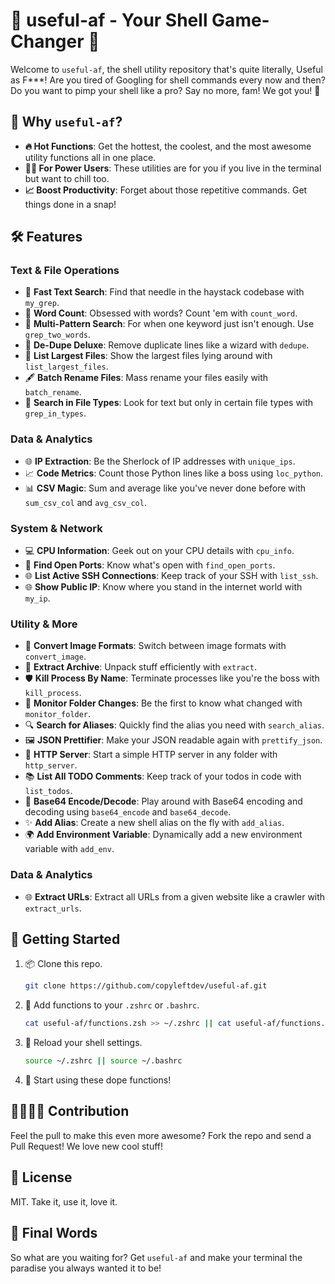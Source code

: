 # 🌈 useful-af - Your Shell Game-Changer 🚀

Welcome to `useful-af`, the shell utility repository that's quite literally, Useful as F***! Are you tired of Googling for shell commands every now and then? Do you want to pimp your shell like a pro? Say no more, fam! We got you! 🎉

## 🌟 Why `useful-af`?

- **🔥 Hot Functions**: Get the hottest, the coolest, and the most awesome utility functions all in one place.
- **🧑‍🔬 For Power Users**: These utilities are for you if you live in the terminal but want to chill too.
- **📈 Boost Productivity**: Forget about those repetitive commands. Get things done in a snap! 

## 🛠 Features

### Text & File Operations

- 🚀 **Fast Text Search**: Find that needle in the haystack codebase with `my_grep`.
- 🔢 **Word Count**: Obsessed with words? Count 'em with `count_word`.
- 🧩 **Multi-Pattern Search**: For when one keyword just isn't enough. Use `grep_two_words`.
- 🧹 **De-Dupe Deluxe**: Remove duplicate lines like a wizard with `dedupe`.
- 📑 **List Largest Files**: Show the largest files lying around with `list_largest_files`.
- 🖋️ **Batch Rename Files**: Mass rename your files easily with `batch_rename`.
- 📜 **Search in File Types**: Look for text but only in certain file types with `grep_in_types`.

### Data & Analytics

- 🌐 **IP Extraction**: Be the Sherlock of IP addresses with `unique_ips`.
- 📈 **Code Metrics**: Count those Python lines like a boss using `loc_python`.
- 📊 **CSV Magic**: Sum and average like you've never done before with `sum_csv_col` and `avg_csv_col`.

### System & Network

- 💻 **CPU Information**: Geek out on your CPU details with `cpu_info`.
- 🚪 **Find Open Ports**: Know what's open with `find_open_ports`.
- 🌐 **List Active SSH Connections**: Keep track of your SSH with `list_ssh`.
- 🌐 **Show Public IP**: Know where you stand in the internet world with `my_ip`.

### Utility & More

- 🎨 **Convert Image Formats**: Switch between image formats with `convert_image`.
- 🧾 **Extract Archive**: Unpack stuff efficiently with `extract`.
- 🛡️ **Kill Process By Name**: Terminate processes like you're the boss with `kill_process`.
- 📂 **Monitor Folder Changes**: Be the first to know what changed with `monitor_folder`.
- 🔍 **Search for Aliases**: Quickly find the alias you need with `search_alias`.
- 🖼️ **JSON Prettifier**: Make your JSON readable again with `prettify_json`.
- 📡 **HTTP Server**: Start a simple HTTP server in any folder with `http_server`.
- 📚 **List All TODO Comments**: Keep track of your todos in code with `list_todos`.
- 📝 **Base64 Encode/Decode**: Play around with Base64 encoding and decoding using `base64_encode` and `base64_decode`.
- ✨ **Add Alias**: Create a new shell alias on the fly with `add_alias`.
- 🌍 **Add Environment Variable**: Dynamically add a new environment variable with `add_env`.

### Data & Analytics

- 🌐 **Extract URLs**: Extract all URLs from a given website like a crawler with `extract_urls`.

## 🚀 Getting Started

1. 📦 Clone this repo.
   ```bash
   git clone https://github.com/copyleftdev/useful-af.git
   ```

2. 🎉 Add functions to your `.zshrc` or `.bashrc`.
   ```bash
   cat useful-af/functions.zsh >> ~/.zshrc || cat useful-af/functions.zsh >> ~/.bashrc
   ```

3. 🔄 Reload your shell settings.
   ```bash
   source ~/.zshrc || source ~/.bashrc
   ```

4. 🥳 Start using these dope functions!

## 🙋‍♀️🙋‍♂️ Contribution

Feel the pull to make this even more awesome? Fork the repo and send a Pull Request! We love new cool stuff!

## 📝 License

MIT. Take it, use it, love it.

## 🤘 Final Words

So what are you waiting for? Get `useful-af` and make your terminal the paradise you always wanted it to be!
